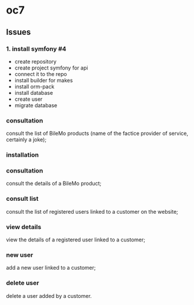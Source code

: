# oc7

## Issues

### 1. install symfony #4

- create repository
- create project symfony for api
- connect it to the repo
- install builder for makes
- install orm-pack
- install database
- create user
- migrate database

###  consultation 

consult the list of BileMo products (name of the factice provider of service, certainly a joke);

### installation

### consultation 

consult the details of a BileMo product;

### consult list

consult the list of registered users linked to a customer on the website;

### view details 

view the details of a registered user linked to a customer;

### new user 

add a new user linked to a customer;

### delete user 

delete a user added by a customer.
